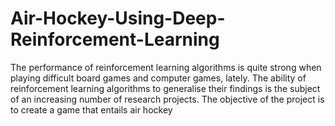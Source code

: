 # Air-Hockey-Using-Deep-Reinforcement-Learning
The performance of reinforcement learning algorithms is quite strong when playing difficult board games and computer games, lately. The ability of reinforcement learning algorithms to generalise their findings is the subject of an increasing number of research projects. The objective of the project is to create a game that entails air hockey

